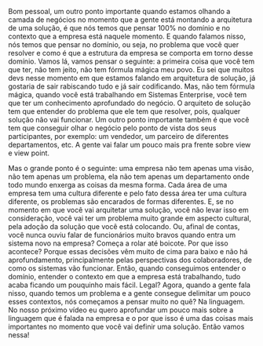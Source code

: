 Bom pessoal, um outro ponto importante quando estamos olhando a camada de negócios no momento que a gente está montando a arquitetura de uma solução, é que nós temos que pensar 100% no domínio e no contexto que a empresa está naquele momento. E quando falamos nisso, nós temos que pensar no domínio, ou seja, no problema que você quer resolver e como é que a estrutura da empresa se comporta em torno desse domínio. Vamos lá, vamos pensar o seguinte: a primeira coisa que você tem que ter, não tem jeito, não tem fórmula mágica meu povo. Eu sei que muitos devs nesse momento em que estamos falando em arquitetura de solução, já gostaria de sair rabiscando tudo e já sair codificando. Mas, não tem fórmula mágica, quando você está trabalhando em Sistemas Enterprise, você tem que ter um conhecimento aprofundado do negócio. O arquiteto de solução tem que entender do problema que ele tem que resolver, pois, qualquer solução não vai funcionar. Um outro ponto importante também é que você tem que conseguir olhar o negócio pelo ponto de vista dos seus participantes, por exemplo: um vendedor, um parceiro de diferentes departamentos, etc. A gente vai falar um pouco mais pra frente sobre view e view point. 

 

Mas o grande ponto é o seguinte: uma empresa não tem apenas uma visão, não tem apenas um problema, ela não tem apenas um departamento onde todo mundo enxerga as coisas da mesma forma. Cada área de uma empresa tem uma cultura diferente e pelo fato dessa área ter uma cultura diferente, os problemas são encarados de formas diferentes. E, se no momento em que você vai arquitetar uma solução, você não levar isso em consideração, você vai ter um problema muito grande em aspecto cultural, pela adoção da solução que você está colocando. Ou, afinal de contas, você nunca ouviu falar de funcionários muito bravos quando entra um sistema novo na empresa? Começa a rolar até boicote. Por que isso acontece? Porque essas decisões vêm muito de cima para baixo e não há aprofundamento, principalmente pelas perspectivas dos colaboradores, de como os sistemas vão funcionar. Então, quando conseguimos entender o domínio, entender o contexto em que a empresa está trabalhando, tudo acaba ficando um pouquinho mais fácil. Legal? Agora, quando a gente fala nisso, quando temos um problema e a gente consegue delimitar um pouco esses contextos, nós começamos a pensar muito no quê? Na linguagem. No nosso próximo vídeo eu quero aprofundar um pouco mais sobre a linguagem que é falada na empresa e o por que isso é uma das coisas mais importantes no momento que você vai definir uma solução. Então vamos nessa!
